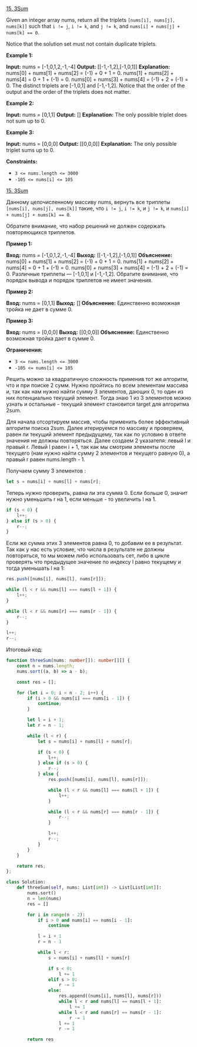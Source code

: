 [15. 3Sum](https://leetcode.com/problems/3sum/)

Given an integer array nums, return all the triplets `[nums[i], nums[j], nums[k]]` such that `i != j`, `i != k`, and `j != k`, and `nums[i] + nums[j] + nums[k] == 0`.

Notice that the solution set must not contain duplicate triplets.

**Example 1:**

**Input:** nums = [-1,0,1,2,-1,-4]
**Output:** [[-1,-1,2],[-1,0,1]]
**Explanation:** 
nums[0] + nums[1] + nums[2] = (-1) + 0 + 1 = 0.
nums[1] + nums[2] + nums[4] = 0 + 1 + (-1) = 0.
nums[0] + nums[3] + nums[4] = (-1) + 2 + (-1) = 0.
The distinct triplets are [-1,0,1] and [-1,-1,2].
Notice that the order of the output and the order of the triplets does not matter.

**Example 2:**

**Input:** nums = [0,1,1]
**Output:** []
**Explanation:** The only possible triplet does not sum up to 0.

**Example 3:**

**Input:** nums = [0,0,0]
**Output:** [[0,0,0]]
**Explanation:** The only possible triplet sums up to 0.

**Constraints:**

- `3 <= nums.length <= 3000`
- `-105 <= nums[i] <= 105`

[15. 3Sum](https://leetcode.com/problems/3sum/)

Данному целочисленному массиву nums, вернуть все триплеты `[nums[i], nums[j], nums[k]]` такие, что `i != j`, `i != k`, и `j != k`, и `nums[i] + nums[j] + nums[k] == 0`.

Обратите внимание, что набор решений не должен содержать повторяющихся триплетов.

**Пример 1:**

**Вход:** nums = [-1,0,1,2,-1,-4]
**Выход:** [[-1,-1,2],[-1,0,1]]
**Объяснение:**
nums[0] + nums[1] + nums[2] = (-1) + 0 + 1 = 0.
nums[1] + nums[2] + nums[4] = 0 + 1 + (-1) = 0.
nums[0] + nums[3] + nums[4] = (-1) + 2 + (-1) = 0.
Различные триплеты — [-1,0,1] и [-1,-1,2].
Обратите внимание, что порядок вывода и порядок триплетов не имеет значения.

**Пример 2:**

**Вход:** nums = [0,1,1]
**Выход:** []
**Объяснение:** Единственно возможная тройка не дает в сумме 0.

**Пример 3:**

**Вход:** nums = [0,0,0]
**Выход:** [[0,0,0]]
**Объяснение:** Единственно возможная тройка дает в сумме 0.

**Ограничения:**

- `3 <= nums.length <= 3000`
- `-105 <= nums[i] <= 105`

Решить можно за квадратичную сложность применив тот же алгоритм, что и при поиске 2 сумм. Нужно пройтись по всем элементам массива и, так как нам нужно найти сумму 3 элементов, дающих 0, то один из них потенциально текущий элемент. Тогда знаю 1 из 3 элементов можно узнать и остальные - текущий элемент становится target для алгоритма 2sum. 

Для начала отсортируем массив, чтобы применить более эффективный алгоритм поиска 2sum. Далее итерируемся по массиву и проверяем, равен ли текущий элемент предыдущему, так как по условию в ответе значения не должны повторяться. Далее создаем 2 указателя: левый l и правый r. Левый l равен i + 1, так как мы смотрим элементы после текущего (нам нужно найти сумму 2 элементов и текущего равную 0), а правый r равен nums.length - 1. 

Получаем сумму 3 элементов :

```typescript
let s = nums[i] + nums[l] + nums[r];
```

Теперь нужно проверить, равна ли эта сумма 0. Если больше 0, значит нужно уменьшить  r на 1, если меньше - то увеличить l на 1. 

```typescript
if (s < 0) {
	l++;
} else if (s > 0) {
	r--;
} 
```

Если же сумма этих 3 элементов равна 0, то добавим ее в результат. Так как у нас есть условие, что числа в результате не должны повторяться, то мы можем либо использовать сет, либо в цикле проверять что предыдущее значение по индексу l  равно текущему и тогда уменьшать l на 1:

```typescript
res.push([nums[i], nums[l], nums[r]]);

while (l < r && nums[l] === nums[l + 1]) {
	l++;
}

while (l < r && nums[r] === nums[r - 1]) {
	r--;
}

l++;
r--;
```

Итоговый код:

```typescript
function threeSum(nums: number[]): number[][] {
    const n = nums.length;
    nums.sort((a, b) => a - b);

    const res = [];

    for (let i = 0; i < n - 2; i++) {
        if (i > 0 && nums[i] === nums[i - 1]) {
            continue;
        }

        let l = i + 1;
        let r = n - 1;

        while (l < r) {
            let s = nums[i] + nums[l] + nums[r];

            if (s < 0) {
                l++;
            } else if (s > 0) {
                r--;
            } else {
                res.push([nums[i], nums[l], nums[r]]);

                while (l < r && nums[l] === nums[l + 1]) {
                    l++;
                }

                while (l < r && nums[r] === nums[r - 1]) {
                    r--;
                }

                l++;
                r--;
            }
        }
    }

    return res;
};
```

```python
class Solution:
    def threeSum(self, nums: List[int]) -> List[List[int]]:
        nums.sort()
        n = len(nums)
        res = []

        for i in range(n - 2):
            if i > 0 and nums[i] == nums[i - 1]:
                continue

            l = i + 1
            r = n - 1

            while l < r:
                s = nums[i] + nums[l] + nums[r]

                if s < 0:
                    l += 1
                elif s > 0:
                    r -= 1
                else:
                    res.append((nums[i], nums[l], nums[r]))
                    while l < r and nums[l] == nums[l + 1]:
                        l += 1
                    while l < r and nums[r] == nums[r - 1]:
                        r -= 1
                    l += 1
                    r -= 1

        return res
```